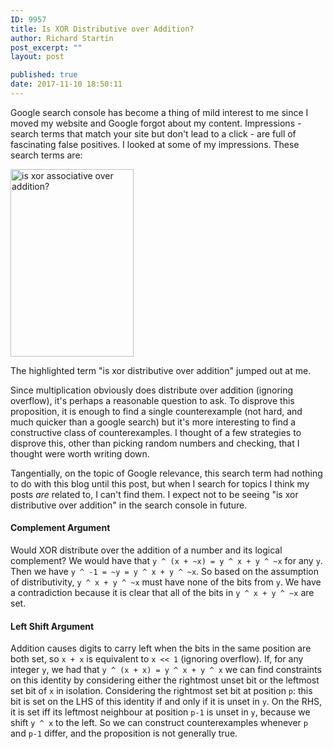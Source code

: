```yaml
---
ID: 9957
title: Is XOR Distributive over Addition?
author: Richard Startin
post_excerpt: ""
layout: post

published: true
date: 2017-11-10 18:50:11
---
```

Google search console has become a thing of mild interest to me since I moved my website and Google forgot about my content. Impressions - search terms that match your site but don't lead to a click - are full of fascinating false positives. I looked at some of my impressions. These search terms are:

<img src="https://richardstartin.github.io/assets/2017/11/searchterms-197x300.png" alt="is xor associative over addition?" width="197" height="300" class="alignnone size-medium wp-image-9958" />

The highlighted term "is xor distributive over addition" jumped out at me.  

Since multiplication obviously does distribute over addition (ignoring overflow), it's perhaps a reasonable question to ask. To disprove this proposition, it is enough to find a single counterexample (not hard, and much quicker than a google search) but it's more interesting to find a constructive class of counterexamples. I thought of a few strategies to disprove this, other than picking random numbers and checking, that I thought were worth writing down. 

Tangentially, on the topic of Google relevance, this search term had nothing to do with this blog until this post, but when I search for topics I think my posts <em>are</em> related to, I can't find them. I expect not to be seeing "is xor distributive over addition" in the search console in future.

<h4>Complement Argument</h4>

Would XOR distribute over the addition of a number and its logical complement? We would have that `y ^ (x + ~x) = y ^ x + y ^ ~x` for any `y`. Then we have `y ^ -1 = ~y = y ^ x + y ^ ~x`. So based on the assumption of distributivity, `y ^ x + y ^ ~x` must have none of the bits from `y`. We have a contradiction because it is clear that all of the bits in `y ^ x + y ^ ~x` are set.

<h4>Left Shift Argument</h4>

Addition causes digits to carry left when the bits in the same position are both set, so `x + x` is equivalent to `x << 1` (ignoring overflow). If, for any integer `y`, we had that `y ^ (x + x) = y ^ x + y ^ x` we can find constraints on this identity by considering either the rightmost unset bit or the leftmost set bit of `x` in isolation. Considering the rightmost set bit at position `p`: this bit is set on the LHS of this identity if and only if it is unset in `y`. On the RHS, it is set iff its leftmost neighbour at position `p-1` is unset in `y`, because we shift `y ^ x` to the left. So we can construct counterexamples whenever `p` and `p-1` differ, and the proposition is not generally true.